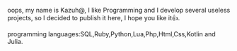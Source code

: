 oops, my name is Kazuh@, I like Programming and I develop several useless projects, so I decided to publish it here, I hope you like it👍.

programming languages:SQL,Ruby,Python,Lua,Php,Html,Css,Kotlin and Julia.
